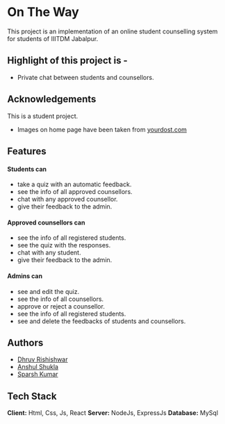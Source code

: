 
# On The Way
This project is an implementation of an online student counselling system for students of IIITDM Jabalpur.

## Highlight of this project is -
- Private chat between students and counsellors.

## Acknowledgements
This is a student project.
 - Images on home page have been taken from [yourdost.com](https://yourdost.com/)

## Features
#### Students can
- take a quiz with an automatic feedback.
- see the info of all approved counsellors.
- chat with any approved counsellor.
- give their feedback to the admin.

#### Approved counsellors can
- see the info of all registered students.
- see the quiz with the responses.
- chat with any student.
- give their feedback to the admin.

#### Admins can
- see and edit the quiz.
- see the info of all counsellors.
- approve or reject a counsellor.
- see the info of all registered students.
- see and delete the feedbacks of students and counsellors.

## Authors
- [Dhruv Rishishwar](https://github.com/Sneakyhydra)
- [Anshul Shukla](https://github.com/Anshul-Shukla22)
- [Sparsh Kumar](https://github.com/sparshkr24)

## Tech Stack

**Client:** Html, Css, Js, React
**Server:** NodeJs, ExpressJs
**Database:** MySql
